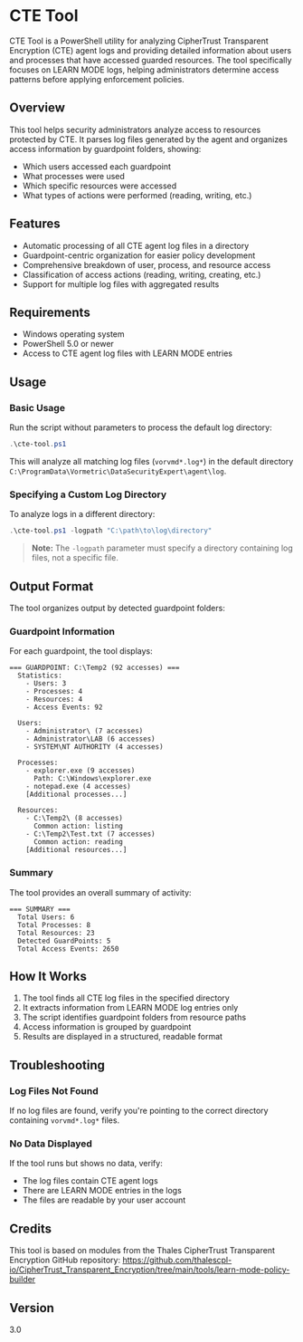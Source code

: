 # CTE Tool

CTE Tool is a PowerShell utility for analyzing CipherTrust Transparent Encryption (CTE) agent logs and providing detailed information about users and processes that have accessed guarded resources. The tool specifically focuses on LEARN MODE logs, helping administrators determine access patterns before applying enforcement policies.

## Overview

This tool helps security administrators analyze access to resources protected by CTE. It parses log files generated by the agent and organizes access information by guardpoint folders, showing:

- Which users accessed each guardpoint
- What processes were used 
- Which specific resources were accessed
- What types of actions were performed (reading, writing, etc.)

## Features

- Automatic processing of all CTE agent log files in a directory
- Guardpoint-centric organization for easier policy development
- Comprehensive breakdown of user, process, and resource access
- Classification of access actions (reading, writing, creating, etc.)
- Support for multiple log files with aggregated results

## Requirements

- Windows operating system
- PowerShell 5.0 or newer
- Access to CTE agent log files with LEARN MODE entries

## Usage

### Basic Usage

Run the script without parameters to process the default log directory:

```powershell
.\cte-tool.ps1
```

This will analyze all matching log files (`vorvmd*.log*`) in the default directory `C:\ProgramData\Vormetric\DataSecurityExpert\agent\log`.

### Specifying a Custom Log Directory

To analyze logs in a different directory:

```powershell
.\cte-tool.ps1 -logpath "C:\path\to\log\directory"
```

> **Note:** The `-logpath` parameter must specify a directory containing log files, not a specific file.

## Output Format

The tool organizes output by detected guardpoint folders:

### Guardpoint Information

For each guardpoint, the tool displays:

```
=== GUARDPOINT: C:\Temp2 (92 accesses) ===
  Statistics:
    - Users: 3
    - Processes: 4
    - Resources: 4
    - Access Events: 92

  Users:
    - Administrator\ (7 accesses)
    - Administrator\LAB (6 accesses)
    - SYSTEM\NT AUTHORITY (4 accesses)

  Processes:
    - explorer.exe (9 accesses)
      Path: C:\Windows\explorer.exe
    - notepad.exe (4 accesses)
    [Additional processes...]

  Resources:
    - C:\Temp2\ (8 accesses)
      Common action: listing
    - C:\Temp2\Test.txt (7 accesses)
      Common action: reading
    [Additional resources...]
```

### Summary

The tool provides an overall summary of activity:

```
=== SUMMARY ===
  Total Users: 6
  Total Processes: 8
  Total Resources: 23
  Detected GuardPoints: 5
  Total Access Events: 2650
```

## How It Works

1. The tool finds all CTE log files in the specified directory
2. It extracts information from LEARN MODE log entries only
3. The script identifies guardpoint folders from resource paths
4. Access information is grouped by guardpoint 
5. Results are displayed in a structured, readable format

## Troubleshooting

### Log Files Not Found

If no log files are found, verify you're pointing to the correct directory containing `vorvmd*.log*` files.

### No Data Displayed

If the tool runs but shows no data, verify:
- The log files contain CTE agent logs
- There are LEARN MODE entries in the logs
- The files are readable by your user account

## Credits

This tool is based on modules from the Thales CipherTrust Transparent Encryption GitHub repository:
https://github.com/thalescpl-io/CipherTrust_Transparent_Encryption/tree/main/tools/learn-mode-policy-builder

## Version

3.0 